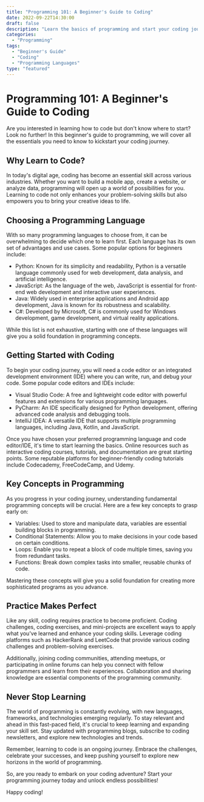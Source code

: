 ```yaml
---
title: "Programming 101: A Beginner's Guide to Coding"
date: 2022-09-22T14:30:00
draft: false
description: "Learn the basics of programming and start your coding journey with this comprehensive guide."
categories:
  - "Programming"
tags:
  - "Beginner's Guide"
  - "Coding"
  - "Programming Languages"
type: "featured"
---
```


# Programming 101: A Beginner's Guide to Coding

Are you interested in learning how to code but don't know where to start? Look no further! In this beginner's guide to programming, we will cover all the essentials you need to know to kickstart your coding journey.

## Why Learn to Code?

In today's digital age, coding has become an essential skill across various industries. Whether you want to build a mobile app, create a website, or analyze data, programming will open up a world of possibilities for you. Learning to code not only enhances your problem-solving skills but also empowers you to bring your creative ideas to life.

## Choosing a Programming Language

With so many programming languages to choose from, it can be overwhelming to decide which one to learn first. Each language has its own set of advantages and use cases. Some popular options for beginners include:

- Python: Known for its simplicity and readability, Python is a versatile language commonly used for web development, data analysis, and artificial intelligence.
- JavaScript: As the language of the web, JavaScript is essential for front-end web development and interactive user experiences.
- Java: Widely used in enterprise applications and Android app development, Java is known for its robustness and scalability.
- C#: Developed by Microsoft, C# is commonly used for Windows development, game development, and virtual reality applications.

While this list is not exhaustive, starting with one of these languages will give you a solid foundation in programming concepts.

## Getting Started with Coding

To begin your coding journey, you will need a code editor or an integrated development environment (IDE) where you can write, run, and debug your code. Some popular code editors and IDEs include:

- Visual Studio Code: A free and lightweight code editor with powerful features and extensions for various programming languages.
- PyCharm: An IDE specifically designed for Python development, offering advanced code analysis and debugging tools.
- IntelliJ IDEA: A versatile IDE that supports multiple programming languages, including Java, Kotlin, and JavaScript.

Once you have chosen your preferred programming language and code editor/IDE, it's time to start learning the basics. Online resources such as interactive coding courses, tutorials, and documentation are great starting points. Some reputable platforms for beginner-friendly coding tutorials include Codecademy, FreeCodeCamp, and Udemy.

## Key Concepts in Programming

As you progress in your coding journey, understanding fundamental programming concepts will be crucial. Here are a few key concepts to grasp early on:

- Variables: Used to store and manipulate data, variables are essential building blocks in programming.
- Conditional Statements: Allow you to make decisions in your code based on certain conditions.
- Loops: Enable you to repeat a block of code multiple times, saving you from redundant tasks.
- Functions: Break down complex tasks into smaller, reusable chunks of code.

Mastering these concepts will give you a solid foundation for creating more sophisticated programs as you advance.

## Practice Makes Perfect

Like any skill, coding requires practice to become proficient. Coding challenges, coding exercises, and mini-projects are excellent ways to apply what you've learned and enhance your coding skills. Leverage coding platforms such as HackerRank and LeetCode that provide various coding challenges and problem-solving exercises.

Additionally, joining coding communities, attending meetups, or participating in online forums can help you connect with fellow programmers and learn from their experiences. Collaboration and sharing knowledge are essential components of the programming community.

## Never Stop Learning

The world of programming is constantly evolving, with new languages, frameworks, and technologies emerging regularly. To stay relevant and ahead in this fast-paced field, it's crucial to keep learning and expanding your skill set. Stay updated with programming blogs, subscribe to coding newsletters, and explore new technologies and trends.

Remember, learning to code is an ongoing journey. Embrace the challenges, celebrate your successes, and keep pushing yourself to explore new horizons in the world of programming.

So, are you ready to embark on your coding adventure? Start your programming journey today and unlock endless possibilities!

Happy coding!
